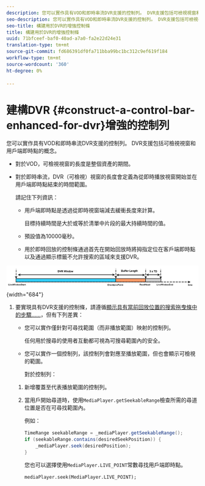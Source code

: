 ```yaml
---
description: 您可以實作具有VOD和即時串流DVR支援的控制列。 DVR支援包括可檢視視窗和用戶端即時點的概念。
seo-description: 您可以實作具有VOD和即時串流DVR支援的控制列。 DVR支援包括可檢視視窗和用戶端即時點的概念。
seo-title: 構建用於DVR的增強控制條
title: 構建用於DVR的增強控制條
uuid: 71bfceef-baf0-40ad-a7a0-fa2e22d24e31
translation-type: tm+mt
source-git-commit: fd686391df0fa711bba99bc1bc312c9ef619f184
workflow-type: tm+mt
source-wordcount: '360'
ht-degree: 0%

---
```



# 建構DVR {#construct-a-control-bar-enhanced-for-dvr}增強的控制列

您可以實作具有VOD和即時串流DVR支援的控制列。 DVR支援包括可檢視視窗和用戶端即時點的概念。

* 對於VOD，可檢視視窗的長度是整個資產的期間。
* 對於即時串流，DVR（可檢視）視窗的長度會定義為從即時播放視窗開始並在用戶端即時點結束的時間範圍。

   請記住下列資訊：

   * 用戶端即時點是透過從即時視窗端減去緩衝長度來計算。

      目標持續時間是大於或等於清單中片段的最大持續時間的值。
   * 預設值為10000毫秒。
   * 用於即時回放的控制條通過首先在開始回放時將拇指定位在客戶端即時點以及通過顯示標籤不允許搜索的區域來支援DVR。

<!--<a id="fig_37A39A28BA714BA5A2C461357ED5BD41"></a>-->

![](assets/dvr-window.PNG){width=&quot;684&quot;}

1. 要實現具有DVR支援的控制條，請遵循[顯示具有當前回放位置的搜索拖曳條中的步驟……](../../../tvsdk-2.7-for-android/content-playback-options/ui-configure/t-psdk-android-2.7-ui-seek-scrub-bar-display.md)，但有下列差異：

   * 您可以實作僅針對可尋找範圍（而非播放範圍）映射的控制列。

      任何用於搜尋的使用者互動都可視為可搜尋範圍內的安全。
   * 您可以實作一個控制列，該控制列會對應至播放範圍，但也會顯示可檢視的範圍。

      對於控制列：
   1. 新增覆蓋至代表播放範圍的控制列。
   1. 當用戶開始尋道時，使用`MediaPlayer.getSeekableRange`檢查所需的尋道位置是否在可尋找範圍內。

      例如：

      ```java
      TimeRange seekableRange = _mediaPlayer.getSeekableRange(); 
      if (seekableRange.contains(desiredSeekPosition)) { 
          _mediaPlayer.seek(desiredPosition); 
      }
      ```

      您也可以選擇使用`MediaPlayer.LIVE_POINT`常數尋找用戶端即時點。

      ```
      mediaPlayer.seek(MediaPlayer.LIVE_POINT);
      ```


